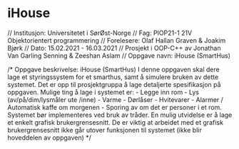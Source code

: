 # iHouse

// Institusjon: Universitetet i SørØst-Norge
// Fag: PIOP21-1 21V Objektorientert programmering 
// Forelesere: Olaf Hallan Graven & Joakim Bjørk
// Dato: 15.02.2021 - 16.03.2021
// Prosjekt i OOP-C++ av Jonathan Van Garling Senning & Zeeshan Aslam
// Oppgave navn: iHouse (SmartHus)

/* Oppgave beskrivelse: iHouse (SmartHus)
   I denne oppgaven skal dere lage et styringssystem for et smarthus, samt å simulere bruken av dette systemet. 
   Det er opp til prosjektgruppa å lage detaljerte spesifikasjon på oppgaven. Mulige ting å lage i systemet er:
        - Legge inn rom
        - Lys (av/på/dim/lysmåler ute /inne)
        - Varme
        - Dørlåser
        - Hvitevarer
        - Alarmer / Automatisk kaffe om morgenen
        - Sporing av om det er personer i et rom.
    Systemet bør implementeres ved bruk av tråder. 
    En mulig utvidelse er å lage et enkelt grafisk brukergrensesnitt. 
    De er viktig at arbeidet med et grafisk brukergrensesnitt ikke går 
    utover funksjonen til systemet (ikke blir hoveddelen av oppgaven)
*/
